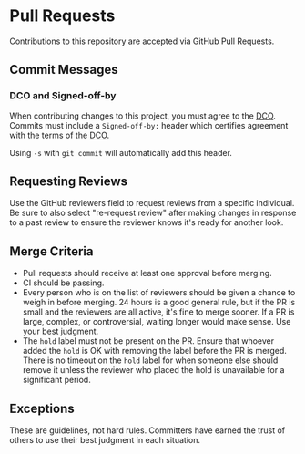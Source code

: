 # Pull Requests

Contributions to this repository are accepted via GitHub Pull Requests.

## Commit Messages

### DCO and Signed-off-by

When contributing changes to this project, you must agree to the [DCO](DCO).
Commits must include a `Signed-off-by:` header which certifies agreement with
the terms of the [DCO](DCO).

Using `-s` with `git commit` will automatically add this header.

## Requesting Reviews

Use the GitHub reviewers field to request reviews from a specific individual. Be sure to also select "re-request review" after making changes in response to a past review to ensure the reviewer knows it's ready for another look.

## Merge Criteria

* Pull requests should receive at least one approval before merging.
* CI should be passing.
* Every person who is on the list of reviewers should be given a chance to weigh in before merging. 24 hours is a good general rule, but if the PR is small and the reviewers are all active, it's fine to merge sooner. If a PR is large, complex, or controversial, waiting longer would make sense. Use your best judgment.
* The `hold` label must not be present on the PR. Ensure that whoever added the `hold` is OK with removing the label before the PR is merged. There is no timeout on the `hold` label for when someone else should remove it unless the reviewer who placed the hold is unavailable for a significant period.

## Exceptions

These are guidelines, not hard rules. Committers have earned the trust of others to use their best judgment in each situation.
